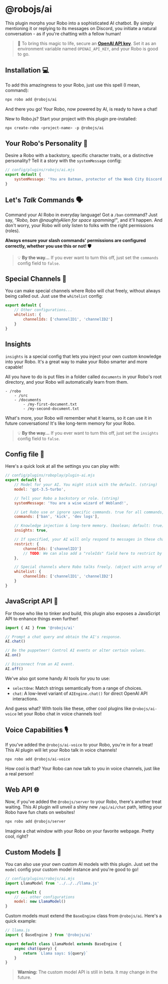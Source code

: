 # @robojs/ai

This plugin morphs your Robo into a sophisticated AI chatbot. By simply mentioning it or replying to its messages on Discord, you initiate a natural conversation - as if you're chatting with a fellow human!

> 🔑 To bring this magic to life, secure an **[OpenAI API key](https://openai.com/)**. Set it as an environment variable named `OPENAI_API_KEY`, and your Robo is good to go.

## Installation 💻

To add this amazingness to your Robo, just use this spell (I mean, command):

```bash
npx robo add @robojs/ai
```

And there you go! Your Robo, now powered by AI, is ready to have a chat!

New to Robo.js? Start your project with this plugin pre-installed:

```bash
npx create-robo <project-name> -p @robojs/ai
```

## Your Robo's Personality 🧬

Desire a Robo with a backstory, specific character traits, or a distinctive personality? Tell it a story with the `systemMessage` config:

```js
// config/plugins/robojs/ai.mjs
export default {
	systemMessage: 'You are Batman, protector of the Weeb City Discord server.'
}
```

## Let's _Talk_ Commands 🗣️

Command your AI Robo in everyday language! Got a `/ban` command? Just say, _"Robo, ban @naughtyAlien for space spamming!"_, and it'll happen. And don't worry, your Robo will only listen to folks with the right permissions (roles).

**Always ensure your slash commands' permissions are configured correctly, whether you use this or not! 🛡️**

> 💡 **By the way...** If you ever want to turn this off, just set the `commands` config field to `false`.

## Special Channels 📜

You can make special channels where Robo will chat freely, without always being called out. Just use the `whitelist` config:

```js
export default {
	// Other configurations...
	whitelist: {
		channelIds: ['channelID1', 'channelID2']
	}
}
```

## Insights

`insights` is a special config that lets you inject your own custom knowledge into your Robo. It's a great way to make your Robo smarter and more capable!

All you have to do is put files in a folder called `documents` in your Robo's root directory, and your Robo will automatically learn from them.

```
- /robo
	- /src
	- /documents
		- /my-first-document.txt
		- /my-second-document.txt
```

What's more, your Robo will remember what it learns, so it can use it in future conversations! It's like long-term memory for your Robo.

> 💡 **By the way...** If you ever want to turn this off, just set the `insights` config field to `false`.

## Config file 🧠

Here's a quick look at all the settings you can play with:

```js
// config/plugins/roboplay/plugin-ai.mjs
export default {
	// Model for your AI. You might stick with the default. (string)
	model: 'gpt-3.5-turbo',

	// Tell your Robo a backstory or role. (string)
	systemMessage: 'You are a wise wizard of Webland!',

	// Let Robo use or ignore specific commands. true for all commands, false for no commands, array for only specific commands. (boolean or string array)
	commands: ['ban', 'kick', 'dev logs'],

	// Knowledge injection & long-term memory. (boolean; default: true)
	insights: true,

	// If specified, your AI will only respond to messages in these channels. (object with array of string IDs)
	restrict: {
		channelIds: ['channelID3']
		// TODO: We can also add a "roleIds" field here to restrict by role.
	},

	// Special channels where Robo talks freely. (object with array of string IDs)
	whitelist: {
		channelIds: ['channelID1', 'channelID2']
	}
}
```

## JavaScript API 🧰

For those who like to tinker and build, this plugin also exposes a JavaScript API to enhance things even further!

```js
import { AI } from '@robojs/ai'

// Prompt a chat query and obtain the AI's response.
AI.chat()

// Be the puppeteer! Control AI events or alter certain values.
AI.on()

// Disconnect from an AI event.
AI.off()
```

We've also got some handy AI tools for you to use:

- `selectOne`: Match strings semantically from a range of choices.
- `chat`: A low-level variant of `AIEngine.chat()` for direct OpenAI API interactions.

And guess what? With tools like these, other cool plugins like `@robojs/ai-voice` let your Robo chat in voice channels too!

## Voice Capabilities 🎙️

If you've added the `@robojs/ai-voice` to your Robo, you're in for a treat! This AI plugin will let your Robo talk in voice channels!

```bash
npx robo add @robojs/ai-voice
```

How cool is that? Your Robo can now talk to you in voice channels, just like a real person!

## Web API 🌐

Now, if you've added the `@robojs/server` to your Robo, there's another treat waiting. This AI plugin will unveil a shiny new `/api/ai/chat` path, letting your Robo have fun chats on websites!

```bash
npx robo add @robojs/server
```

Imagine a chat window with your Robo on your favorite webpage. Pretty cool, right?

## Custom Models 🧪

You can also use your own custom AI models with this plugin. Just set the `model` config your custom model instance and you're good to go!

```js
// config/plugins/robojs/ai.mjs
import LlamaModel from '../../../llama.js'

export default {
	// ... other configurations
	model: new LlamaModel()
}
```

Custom models must extend the `BaseEngine` class from `@robojs/ai`. Here's a quick example:

```js
// llama.js
import { BaseEngine } from '@robojs/ai'

export default class LlamaModel extends BaseEngine {
	async chat(query) {
		return `Llama says: ${query}`
	}
}
```

> **Warning:** The custom model API is still in beta. It may change in the future.
